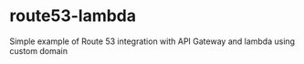 # route53-lambda
Simple example of Route 53 integration with API Gateway and lambda using custom domain
